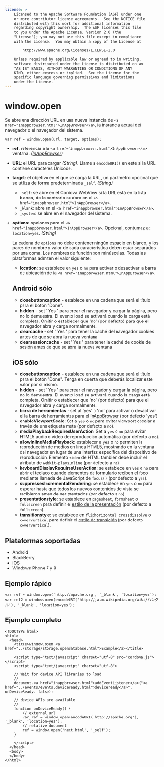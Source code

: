 ```yaml
---
license: >
    Licensed to the Apache Software Foundation (ASF) under one
    or more contributor license agreements.  See the NOTICE file
    distributed with this work for additional information
    regarding copyright ownership.  The ASF licenses this file
    to you under the Apache License, Version 2.0 (the
    "License"); you may not use this file except in compliance
    with the License.  You may obtain a copy of the License at

        http://www.apache.org/licenses/LICENSE-2.0

    Unless required by applicable law or agreed to in writing,
    software distributed under the License is distributed on an
    "AS IS" BASIS, WITHOUT WARRANTIES OR CONDITIONS OF ANY
    KIND, either express or implied.  See the License for the
    specific language governing permissions and limitations
    under the License.
---
```


# window.open

Se abre una dirección URL en una nueva instancia de `<a href="inappbrowser.html">InAppBrowser</a>`, la instancia actual del navegador o el navegador del sistema.

    var ref = window.open(url, target, options);
    

*   **ref**: referencia a la `<a href="inappbrowser.html">InAppBrowser</a>` ventana. *(<a href="inappbrowser.html">InAppBrowser</a>)*

*   **URL**: el URL para cargar *(String)*. Llame a `encodeURI()` en este si la URL contiene caracteres Unicode.

*   **target**: el objetivo en el que se carga la URL, un parámetro opcional que se utiliza de forma predeterminada `_self`. *(String)*
    
    *   `_self`: se abre en el Cordova WebView si la URL está en la lista blanca, de lo contrario se abre en el `<a href="inappbrowser.html">InAppBrowser</a>`.
    *   `_blank`: abre en el `<a href="inappbrowser.html">InAppBrowser</a>`.
    *   `_system`: se abre en el navegador del sistema.

*   **options**: opciones para el `<a href="inappbrowser.html">InAppBrowser</a>`. Opcional, contumaz a: `location=yes`. *(String)*
    
    La cadena de `options` no debe contener ningún espacio en blanco, y los pares de nombre y valor de cada característica deben estar separados por una coma. Los nombres de función son minúsculas. Todas las plataformas admiten el valor siguiente:
    
    *   **location**: se establece en `yes` o `no` para activar o desactivar la barra de ubicación de la `<a href="inappbrowser.html">InAppBrowser</a>`.
    ## Android sólo
    
    *   **closebuttoncaption** - establece en una cadena que será el título para el botón "Done". 
    *   **hidden** - set ' Yes ' para crear el navegador y cargar la página, pero no lo demuestra. El evento load se activará cuando la carga está completa. Omitir o establecer que 'no' (por defecto) para que el navegador abra y carga normalmente. 
    *   **clearcache** - set ' Yes ' para tener la caché del navegador cookies antes de que se abra la nueva ventana
    *   **clearsessioncache** - set ' Yes ' para tener la caché de cookie de sesión antes de que se abra la nueva ventana
    ## iOS sólo
    
    *   **closebuttoncaption** - establece en una cadena que será el título para el botón "Done". Tenga en cuenta que deberás localizar este valor por sí mismo.
    *   **hidden** - set ' Yes ' para crear el navegador y cargar la página, pero no lo demuestra. El evento load se activará cuando la carga está completa. Omitir o establecer que 'no' (por defecto) para que el navegador abra y carga normalmente. 
    *   **barra de herramientas** - set al 'yes' o 'no' para activar o desactivar el la barra de herramientas para el <a href="inappbrowser.html">InAppBrowser</a> (por defecto 'yes')
    *   **enableViewportScale**: Set a `yes` o `no` para evitar viewport escalar a través de una etiqueta meta (por defecto a `no`).
    *   **mediaPlaybackRequiresUserAction**: Set a `yes` o `no` para evitar HTML5 audio o vídeo de reproducción automática (por defecto a `no`).
    *   **allowInlineMediaPlayback**: establecer a `yes` o `no` permiten la reproducción de medios en línea HTML5, mostrando en la ventana del navegador en lugar de una interfaz específica del dispositivo de reproducción. Elemento `video` de HTML también debe incluir el atributo de `webkit-playsinline` (por defecto a `no`)
    *   **keyboardDisplayRequiresUserAction**: se establece en `yes` o `no` para abrir el teclado cuando elementos de formulario reciben el foco mediante llamada de JavaScript de `focus()` (por defecto a `yes`).
    *   **suppressesIncrementalRendering**: se establece en `yes` o `no` para esperar hasta que todos los nuevos contenidos de vista se recibieron antes de ser prestados (por defecto a `no`).
    *   **presentationstyle**: se establece en `pagesheet`, `formsheet` o `fullscreen` para definir el [estilo de la presentación][1] (por defecto a `fullscreen`).
    *   **transitionstyle**: se establece en `fliphorizontal`, `crossdissolve` o `coververtical` para definir el [estilo de transición][2] (por defecto `coververtical`).

 [1]: http://developer.apple.com/library/ios/documentation/UIKit/Reference/UIViewController_Class/Reference/Reference.html#//apple_ref/occ/instp/UIViewController/modalPresentationStyle
 [2]: http://developer.apple.com/library/ios/#documentation/UIKit/Reference/UIViewController_Class/Reference/Reference.html#//apple_ref/occ/instp/UIViewController/modalTransitionStyle

## Plataformas soportadas

*   Android
*   BlackBerry
*   iOS
*   Windows Phone 7 y 8

## Ejemplo rápido

    var ref = window.open('http://apache.org', '_blank', 'location=yes');
    var ref2 = window.open(encodeURI('http://ja.m.wikipedia.org/wiki/ハングル'), '_blank', 'location=yes');
    

## Ejemplo completo

    <!DOCTYPE html>
    <html>
      <head>
        <title>window.open <a href="../storage/storage.opendatabase.html">Example</a></title>
    
        <script type="text/javascript" charset="utf-8" src="cordova.js"></script>
        <script type="text/javascript" charset="utf-8">
    
        // Wait for device API libraries to load
        //
        document.<a href="inappbrowser.html">addEventListener</a>("<a href="../events/events.deviceready.html">deviceready</a>", onDeviceReady, false);
    
        // device APIs are available
        //
        function onDeviceReady() {
            // external url
            var ref = window.open(encodeURI('http://apache.org'), '_blank', 'location=yes');
            // relative document
            ref = window.open('next.html', '_self');
        }
    
        </script>
      </head>
      <body>
      </body>
    </html>